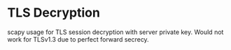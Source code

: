 # TLS Decryption

scapy usage for TLS session decryption with server private key.
Would not work for TLSv1.3 due to perfect forward secrecy.
